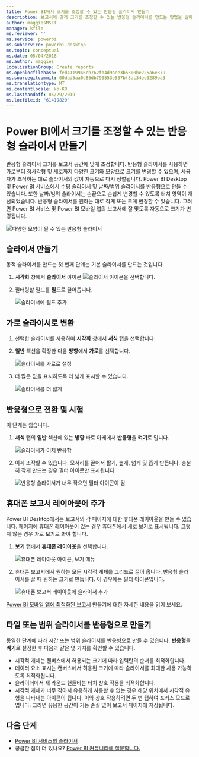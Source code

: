 ```yaml
---
title: Power BI에서 크기를 조정할 수 있는 반응형 슬라이서 만들기
description: 보고서에 맞게 크기를 조정할 수 있는 반응형 슬라이서를 만드는 방법을 알아봅니다.
author: maggiesMSFT
manager: kfile
ms.reviewer: ''
ms.service: powerbi
ms.subservice: powerbi-desktop
ms.topic: conceptual
ms.date: 05/04/2018
ms.author: maggies
LocalizationGroup: Create reports
ms.openlocfilehash: fed4119946cb762fb4d9aee3b5300be225a6e379
ms.sourcegitcommit: 60dad5aa0d85db790553e537bf8ac34ee3289ba3
ms.translationtype: MT
ms.contentlocale: ko-KR
ms.lasthandoff: 05/29/2019
ms.locfileid: "61419829"
---
```

# <a name="create-a-responsive-slicer-you-can-resize-in-power-bi"></a>Power BI에서 크기를 조정할 수 있는 반응형 슬라이서 만들기

반응형 슬라이서 크기를 보고서 공간에 맞게 조정합니다. 반응형 슬라이서를 사용하면 가로부터 정사각형 및 세로까지 다양한 크기와 모양으로 크기를 변경할 수 있으며, 사용자가 조작하는 대로 슬라이서의 값이 자동으로 다시 정렬됩니다. Power BI Desktop 및 Power BI 서비스에서 수평 슬라이서 및 날짜/범위 슬라이서를 반응형으로 만들 수 있습니다. 또한 날짜/범위 슬라이서는 손끝으로 손쉽게 변경할 수 있도록 터치 영역이 개선되었습니다. 반응형 슬라이서를 원하는 대로 작게 또는 크게 변경할 수 있습니다. 그러면 Power BI 서비스 및 Power BI 모바일 앱의 보고서에 잘 맞도록 자동으로 크기가 변경됩니다. 

![다양한 모양이 될 수 있는 반응형 슬라이서](media/power-bi-slicer-filter-responsive/power-bi-slicer-filter-responsive-0-slicer.gif)

## <a name="create-a-slicer"></a>슬라이서 만들기

동적 슬라이서를 만드는 첫 번째 단계는 기본 슬라이서를 만드는 것입니다. 

1. **시각화** 창에서 **슬라이서** 아이콘 ![슬라이서 아이콘](media/power-bi-slicer-filter-responsive/power-bi-slicer-filter-responsive-0-slicer-icon.png)을 선택합니다.
2. 필터링할 필드를 **필드**로 끌어옵니다.

    ![슬라이서에 필드 추가](media/power-bi-slicer-filter-responsive/power-bi-slicer-filter-responsive-1-create.png)

## <a name="convert-to-a-horizontal-slicer"></a>가로 슬라이서로 변환

1. 선택한 슬라이서를 사용하여 **시각화** 창에서 **서식** 탭을 선택합니다.
2. **일반** 섹션을 확장한 다음 **방향**에서 **가로**를 선택합니다.

    ![슬라이서를 가로로 설정](media/power-bi-slicer-filter-responsive/power-bi-slicer-filter-responsive-2-horizontal.png) 

1.  더 많은 값을 표시하도록 더 넓게 표시할 수 있습니다.

     ![슬라이서를 더 넓게](media/power-bi-slicer-filter-responsive/power-bi-slicer-filter-responsive-3-wider.png)

## <a name="make-it-responsive-and-experiment-with-it"></a>반응형으로 전환 및 시험

이 단계는 쉽습니다. 

1. **서식** 탭의 **일반** 섹션에 있는 **방향** 바로 아래에서 **반응형**을 **켜기**로 밉니다.  

    ![슬라이서가 이제 반응함](media/power-bi-slicer-filter-responsive/power-bi-slicer-filter-responsive-4-responsive-on.png)

1. 이제 조작할 수 있습니다. 모서리를 끌어서 짧게, 높게, 넓게 및 좁게 만듭니다. 충분히 작게 만드는 경우 필터 아이콘만 표시됩니다.

    ![반응형 슬라이서가 너무 작으면 필터 아이콘이 됨](media/power-bi-slicer-filter-responsive/power-bi-slicer-filter-responsive-5-mini-icon.png)

## <a name="add-it-to-a-phone-report-layout"></a>휴대폰 보고서 레이아웃에 추가

Power BI Desktop에서는 보고서의 각 페이지에 대한 휴대폰 레이아웃을 만들 수 있습니다. 페이지에 휴대폰 레이아웃이 있는 경우 휴대폰에서 세로 보기로 표시됩니다. 그렇지 않은 경우 가로 보기로 봐야 합니다. 

1. **보기** 탭에서 **휴대폰 레이아웃**을 선택합니다.

     ![휴대폰 레이아웃 아이콘, 보기 메뉴](media/power-bi-slicer-filter-responsive/power-bi-slicer-filter-responsive-6-phone-layout-button.png)
    
1. 휴대폰 보고서에서 원하는 모든 시각적 개체를 그리드로 끌어 옵니다. 반응형 슬라이서를 끌 때 원하는 크기로 만듭니다. 이 경우에는 필터 아이콘입니다.

    ![휴대폰 보고서 레이아웃에 슬라이서 추가](media/power-bi-slicer-filter-responsive/power-bi-slicer-filter-responsive-7-phone-slicer-icon.png)

[Power BI 모바일 앱에 최적화된 보고서](desktop-create-phone-report.md) 만들기에 대한 자세한 내용을 읽어 보세요.

## <a name="make-a-time-or-range-slicer-responsive"></a>타일 또는 범위 슬라이서를 반응형으로 만들기

동일한 단계에 따라 시간 또는 범위 슬라이서를 반응형으로 만들 수 있습니다. **반응형**을 **켜기**로 설정한 후 다음과 같은 몇 가지를 확인할 수 있습니다.

- 시각적 개체는 캔버스에서 허용되는 크기에 따라 입력란의 순서를 최적화합니다. 
- 데이터 요소 표시는 캔버스에서 허용된 크기에 따라 슬라이서를 최대한 사용 가능하도록 최적화됩니다. 
- 슬라이더에서 새 라운드 핸들바는 터치 상호 작용을 최적화합니다. 
- 시각적 개체가 너무 작아서 유용하게 사용할 수 없는 경우 해당 위치에서 시각적 유형을 나타내는 아이콘이 됩니다. 이와 상호 작용하려면 두 번 탭하여 포커스 모드로 엽니다. 그러면 유용한 공간이 기능 손실 없이 보고서 페이지에 저장됩니다.

## <a name="next-steps"></a>다음 단계

- [Power BI 서비스의 슬라이서](visuals/power-bi-visualization-slicers.md)
- 궁금한 점이 더 있나요? [Power BI 커뮤니티에 질문합니다.](http://community.powerbi.com/)
